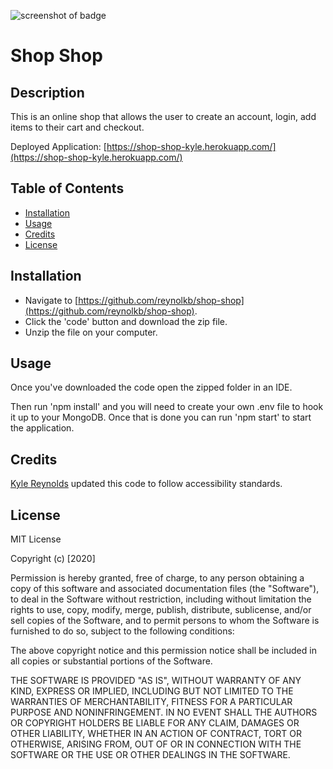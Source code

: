 ![screenshot of badge](https://img.shields.io/badge/license-MIT-blue.svg)

# Shop Shop

## Description

This is an online shop that allows the user to create an account, login, add items to their cart and checkout.

Deployed Application: [https://shop-shop-kyle.herokuapp.com/](https://shop-shop-kyle.herokuapp.com/)

## Table of Contents

- [Installation](#installation)
- [Usage](#usage)
- [Credits](#credits)
- [License](#license)

## Installation
- Navigate to [https://github.com/reynolkb/shop-shop](https://github.com/reynolkb/shop-shop).
- Click the 'code' button and download the zip file.
- Unzip the file on your computer.

## Usage

Once you've downloaded the code open the zipped folder in an IDE.

Then run 'npm install' and you will need to create your own .env file to hook it up to your MongoDB. Once that is done you can run 'npm start' to start the application.



## Credits

[Kyle Reynolds](https://github.com/reynolkb) updated this code to follow accessibility standards.

## License

MIT License

Copyright (c) [2020]

Permission is hereby granted, free of charge, to any person obtaining a copy
of this software and associated documentation files (the "Software"), to deal
in the Software without restriction, including without limitation the rights
to use, copy, modify, merge, publish, distribute, sublicense, and/or sell
copies of the Software, and to permit persons to whom the Software is
furnished to do so, subject to the following conditions:

The above copyright notice and this permission notice shall be included in all
copies or substantial portions of the Software.

THE SOFTWARE IS PROVIDED "AS IS", WITHOUT WARRANTY OF ANY KIND, EXPRESS OR
IMPLIED, INCLUDING BUT NOT LIMITED TO THE WARRANTIES OF MERCHANTABILITY,
FITNESS FOR A PARTICULAR PURPOSE AND NONINFRINGEMENT. IN NO EVENT SHALL THE
AUTHORS OR COPYRIGHT HOLDERS BE LIABLE FOR ANY CLAIM, DAMAGES OR OTHER
LIABILITY, WHETHER IN AN ACTION OF CONTRACT, TORT OR OTHERWISE, ARISING FROM,
OUT OF OR IN CONNECTION WITH THE SOFTWARE OR THE USE OR OTHER DEALINGS IN THE
SOFTWARE.

